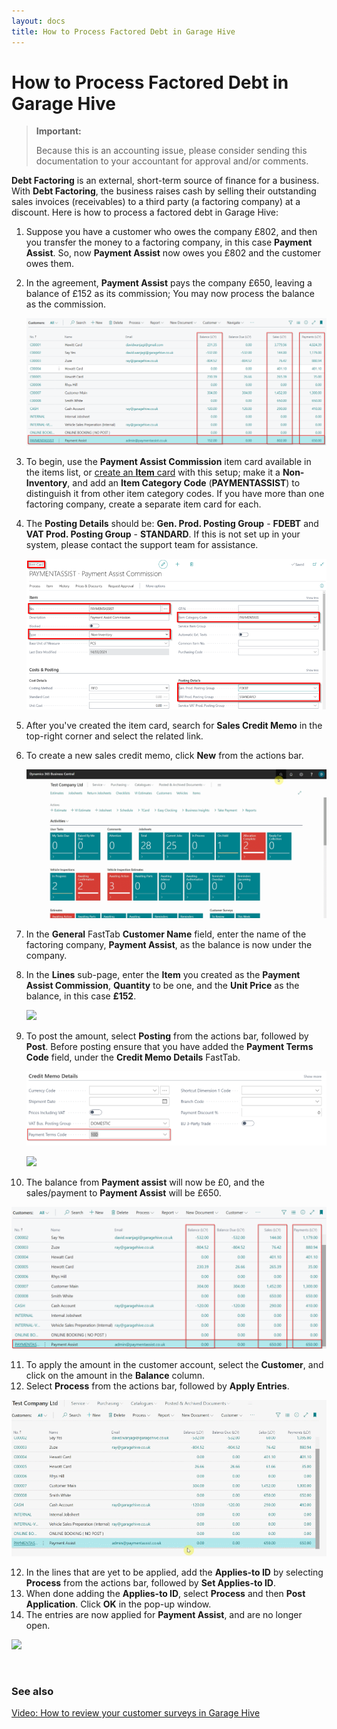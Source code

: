 ```yaml
---
layout: docs
title: How to Process Factored Debt in Garage Hive
---
```


# How to Process Factored Debt in Garage Hive

> **Important:**
>
> Because this is an accounting issue, please consider sending this documentation to your accountant for approval and/or comments.

**Debt Factoring** is an external, short-term source of finance for a business. With **Debt Factoring**, the business raises cash by selling their outstanding sales invoices (receivables) to a third party (a factoring company) at a discount. Here is how to process a factored debt in Garage Hive:
1. Suppose you have a customer who owes the company £802, and then you transfer the money to a factoring company, in this case **Payment Assist**. So, now **Payment Assist** now owes you £802 and the customer owes them.
2. In the agreement, **Payment Assist** pays the company £650, leaving a balance of £152 as its commission; You may now process the balance as the commission.

   ![](media/garagehive-processing-factored-debt1.png)

3. To begin, use the **Payment Assist Commission** item card available in the items list, or [create an **Item** card](garagehive-create-an-item-card.html) with this setup; make it a **Non-Inventory**, and add an **Item Category Code** (**PAYMENTASSIST**) to distinguish it from other item category codes. If you have more than one factoring company, create a separate item card for each.
4. The **Posting Details** should be: **Gen. Prod. Posting Group** - **FDEBT** and **VAT Prod. Posting Group** - **STANDARD**. If this is not set up in your system, please contact the support team for assistance.

   ![](media/garagehive-processing-factored-debt2.png)

5. After you've created the item card, search for **Sales Credit Memo** in the top-right corner and select the related link.
6. To create a new sales credit memo, click **New** from the actions bar.

   ![](media/garagehive-processing-factored-debt3.gif)

7. In the **General** FastTab **Customer Name** field, enter the name of the factoring company, **Payment Assist**, as the balance is now under the company.
8. In the **Lines** sub-page, enter the **Item** you created as the **Payment Assist Commission**, **Quantity** to be one, and the **Unit Price** as the balance, in this case **£152**.

   ![](media/garagehive-processing-factored-debt4.gif)

9. To post the amount, select **Posting** from the actions bar, followed by **Post**. Before posting ensure that you have added the **Payment Terms Code** field, under the **Credit Memo Details** FastTab.

   ![](media/garagehive-processing-factored-debt5a.png)
   
   ![](media/garagehive-processing-factored-debt5.gif)

10. The balance from **Payment assist** will now be £0, and the sales/payment to **Payment Assist** will be £650.

   ![](media/garagehive-processing-factored-debt6.png)

11. To apply the amount in the customer account, select the **Customer**, and click on the amount in the **Balance** column.
12. Select **Process** from the actions bar, followed by **Apply Entries**.

   ![](media/garagehive-processing-factored-debt6.gif)

12. In the lines that are yet to be applied, add the **Applies-to ID** by selecting **Process** from the actions bar, followed by **Set Applies-to ID**.
13. When done adding the **Applies-to ID**, select **Process** and then **Post Application**. Click **OK** in the pop-up window.
14. The entries are now applied for **Payment Assist**, and are no longer open.

   ![](media/garagehive-processing-factored-debt7.gif)


<br>

### See also

[Video: How to review your customer surveys in Garage Hive](https://www.youtube.com/watch?v=UWpPgs-rJJg&t=136s)

